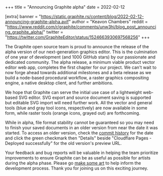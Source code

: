 +++
title = "Announcing Graphite alpha"
date = 2022-02-12

[extra]
banner = "https://static.graphite.rs/content/blog/2022-02-12-announcing-graphite-alpha.avif"
author = "Keavon Chambers"
reddit = "https://www.reddit.com/r/graphite/comments/unw3hi/blog_post_announcing_graphite_alpha/"
twitter = "https://twitter.com/GraphiteEditor/status/1524663930697568256"
+++

The Graphite open source team is proud to announce the release of the alpha version of our next-generation graphics editor. This is the culmination of one year of development (and 1000 GitHub stars) by our passionate and dedicated community. The alpha release, a minimum viable product vector editor web app, completes the first chapter for our project. We can't wait to now forge ahead towards additional milestones and a beta release as we build a node-based procedural workflow, a raster graphics compositing engine, a native desktop client, and further ambitions.

<!-- more -->

We hope that Graphite can serve the initial use case of a lightweight web-based SVG editor. SVG export and source document saving is supported but editable SVG import will need further work. All the vector and general tools (blue and gray tool icons, respectively) are now available in some form, while raster tools (orange icons, grayed out) are forthcoming.

While in alpha, file format stability cannot be guaranteed so you may need to finish your saved documents in an older version from near the date it was started. To access an older version, check the [commit history](https://github.com/GraphiteEditor/Graphite/commits/master) for the date and click the green checkmark then "Details" beside "Cloudflare Pages - Deployed successfully" for the old version's preview URL.

Your feedback and bug reports will be valuable in helping the team prioritize improvements to ensure Graphite can be as useful as possible for artists during the alpha phase. Please go [make some art](https://editor.graphite.rs) to help inform the development process. Thank you for joining us on this exciting journey.
